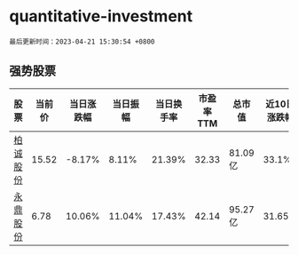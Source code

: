 # quantitative-investment

`最后更新时间：2023-04-21 15:30:54 +0800`

## 强势股票

|股票|当前价|当日涨跌幅|当日振幅|当日换手率|市盈率TTM|总市值|近10日涨跌幅|
|----|----|----|----|----|----|----|----|
|[柏诚股份](https://xueqiu.com/S/SH601133)|15.52|-8.17%|8.11%|21.39%|32.33|81.09亿|33.1%|
|[永鼎股份](https://xueqiu.com/S/SH600105)|6.78|10.06%|11.04%|17.43%|42.14|95.27亿|31.65%|
